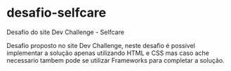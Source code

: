 # desafio-selfcare
Desafio do site Dev Challenge - Selfcare

Desafio proposto no site Dev Challenge, neste desafio é possivel implementar a solução apenas utilizando HTML e CSS mas caso ache necessario tambem pode se utilizar Frameworks para completar a solução.
